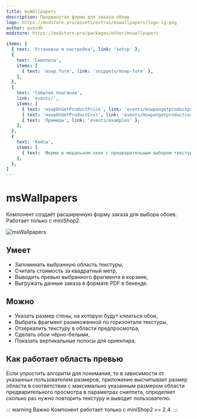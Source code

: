 ```yaml
---
title: msWallpapers
description: Продвинутая форма для заказа обоев
logo: https://modstore.pro/assets/extras/mswallpapers/logo-lg.png
author: gvozdb
modstore: https://modstore.pro/packages/other/mswallpapers

items: [
  { text: 'Установка и настройка', link: 'setup' },
  {
    text: 'Сниппеты',
    items: [
      { text: 'mswp.form', link: 'snippets/mswp-form' },
    ],
  },
  {
    text: 'События плагинов',
    link: 'events/',
    items: [
      { text: 'mswpOnGetProductPrice', link: 'events/mswpongetproductprice' },
      { text: 'mswpOnGetProductCost', link: 'events/mswpongetproductcost' },
      { text: 'Примеры', link: 'events/examples' },
    ],
  },
  {
    text: 'Кейсы',
    items: [
      { text: 'Форма в модальном окне с предварительным выбором текстуры', link: 'cases/modal-form' },
    ],
  },
]
---
```

# msWallpapers

Компонент создаёт расширенную форму заказа для выбора обоев. Работает только с miniShop2.

![msWallpapers](https://file.modx.pro/files/0/8/a/08a9f68098e8f4f5891f8d7a35a215cb.png)

## Умеет

- Запоминать выбранную область текстуры,
- Считать стоимость за квадратный метр,
- Выводить превью выбранного фрагмента в корзине,
- Выгружать данные заказа в формате PDF в бекенде.

## Можно

- Указать размер стены, на которую будут клеиться обои,
- Выбрать фрагмент размноженной по горизонтали текстуры,
- Отзеркалить текстуру в области предпросмотра,
- Сделать обои чёрно-белыми,
- Показать вертикальные полосы для ориентира.

## Как работает область превью

Если упростить алгоритм для понимания, то в зависимости от указанных пользователем размеров, приложение высчитывает размер области в соответствии с максимально указанным размером области предварительного просмотра в параметрах сниппета, определяет сколько раз нужно повторить текстуру и выводит пользователю.

::: warning Важно
Компонент работает только с miniShop2 >= 2.4.
:::

